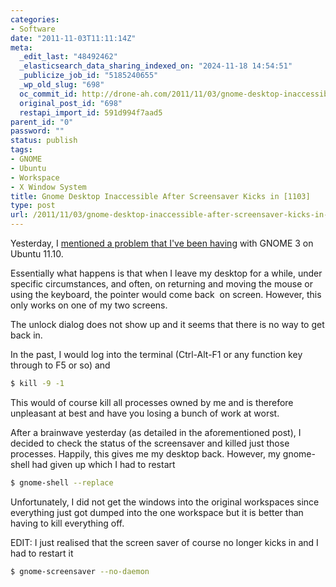 ```yaml
---
categories:
- Software
date: "2011-11-03T11:11:14Z"
meta:
  _edit_last: "48492462"
  _elasticsearch_data_sharing_indexed_on: "2024-11-18 14:54:51"
  _publicize_job_id: "5185240655"
  _wp_old_slug: "698"
  oc_commit_id: http://drone-ah.com/2011/11/03/gnome-desktop-inaccessible-after-screensaver-kicks-in-1103/1320318677
  original_post_id: "698"
  restapi_import_id: 591d994f7aad5
parent_id: "0"
password: ""
status: publish
tags:
- GNOME
- Ubuntu
- Workspace
- X Window System
title: Gnome Desktop Inaccessible After Screensaver Kicks in [1103]
type: post
url: /2011/11/03/gnome-desktop-inaccessible-after-screensaver-kicks-in-1103/
---
```


Yesterday, I
[mentioned a problem that I\'ve been having](http://drone-ah.com/2011/11/02/saving-your-workspace-window-configuration-in-linux-1102/ "Saving your workspace window configuration in Linux [1102]")
with GNOME 3 on Ubuntu 11.10.

Essentially what happens is that when I leave my desktop for a while, under
specific circumstances, and often, on returning and moving the mouse or using
the keyboard, the pointer would come back  on screen. However, this only works
on one of my two screens.

The unlock dialog does not show up and it seems that there is no way to get back
in.

In the past, I would log into the terminal (Ctrl-Alt-F1 or any function key
through to F5 or so) and

```bash
$ kill -9 -1
```

<!--more-->

This would of course kill all processes owned by me and is therefore unpleasant
at best and have you losing a bunch of work at worst.

After a brainwave yesterday (as detailed in the aforementioned post), I decided
to check the status of the screensaver and killed just those processes. Happily,
this gives me my desktop back. However, my gnome-shell had given up which I had
to restart

```bash
$ gnome-shell --replace
```

Unfortunately, I did not get the windows into the original workspaces since
everything just got dumped into the one workspace but it is better than having
to kill everything off.

EDIT: I just realised that the screen saver of course no longer kicks in and I
had to restart it

```bash
$ gnome-screensaver --no-daemon
```
